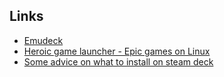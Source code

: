 ## Links
- [Emudeck](https://www.emudeck.com/)
- [Heroic game launcher - Epic games on Linux](https://heroicgameslauncher.com/)
- [Some advice on what to install on steam deck ](https://www.reddit.com/r/SteamDeck/comments/urn3jp/steamdeck_arriving_tomorrow_what_is_most/)